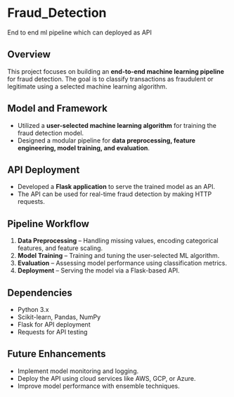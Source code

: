 # Fraud_Detection
End to end ml pipeline which can deployed as API

## Overview
This project focuses on building an **end-to-end machine learning pipeline** for fraud detection. The goal is to classify transactions as fraudulent or legitimate using a selected machine learning algorithm.

## Model and Framework
- Utilized a **user-selected machine learning algorithm** for training the fraud detection model.  
- Designed a modular pipeline for **data preprocessing, feature engineering, model training, and evaluation**.

## API Deployment
- Developed a **Flask application** to serve the trained model as an API.  
- The API can be used for real-time fraud detection by making HTTP requests.

## Pipeline Workflow
1. **Data Preprocessing** – Handling missing values, encoding categorical features, and feature scaling.  
2. **Model Training** – Training and tuning the user-selected ML algorithm.  
3. **Evaluation** – Assessing model performance using classification metrics.  
4. **Deployment** – Serving the model via a Flask-based API.  

## Dependencies
- Python 3.x  
- Scikit-learn, Pandas, NumPy  
- Flask for API deployment  
- Requests for API testing  

## Future Enhancements
- Implement model monitoring and logging.  
- Deploy the API using cloud services like AWS, GCP, or Azure.  
- Improve model performance with ensemble techniques.  

